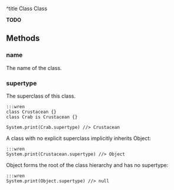 ^title Class Class

**TODO**

## Methods

### **name**

The name of the class.

### **supertype**

The superclass of this class.

    :::wren
    class Crustacean {}
    class Crab is Crustacean {}

    System.print(Crab.supertype) //> Crustacean

A class with no explicit superclass implicitly inherits Object:

    :::wren
    System.print(Crustacean.supertype) //> Object

Object forms the root of the class hierarchy and has no supertype:

    :::wren
    System.print(Object.supertype) //> null
